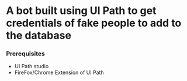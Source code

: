 # A bot built using UI Path to get credentials of fake people to add to the database

### Prerequisites
<ul>
    <li>UI Path studio</li>
    <li>FireFox/Chrome Extension of UI Path</li>
</ul>
